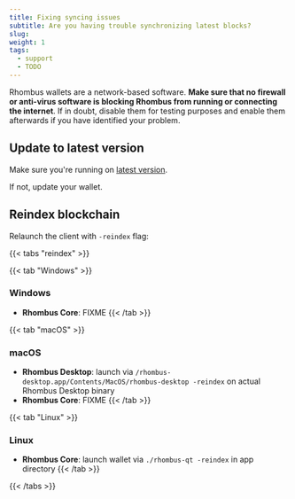 ```yaml
---
title: Fixing syncing issues
subtitle: Are you having trouble synchronizing latest blocks? 
slug:
weight: 1
tags:
  - support
  - TODO
---
```


Rhombus wallets are a network-based software. **Make sure that no firewall or anti-virus software is blocking Rhombus from running or connecting the internet**. If in doubt, disable them for testing purposes and enable them afterwards if you have identified your problem.

## Update to latest version

Make sure you're running on [latest version](https://rhom.com/downloads).

If not, update your wallet.

## Reindex blockchain

Relaunch the client with `-reindex` flag:

{{< tabs "reindex" >}}

{{< tab "Windows" >}}
### Windows

- **Rhombus Core**: FIXME
{{< /tab >}}

{{< tab "macOS" >}}
### macOS

- **Rhombus Desktop**: launch via `/rhombus-desktop.app/Contents/MacOS/rhombus-desktop -reindex` on actual Rhombus Desktop binary
- **Rhombus Core**: FIXME
{{< /tab >}}

{{< tab "Linux" >}}
### Linux

- **Rhombus Core**: launch wallet via `./rhombus-qt -reindex` in app directory
{{< /tab >}}

{{< /tabs >}}
